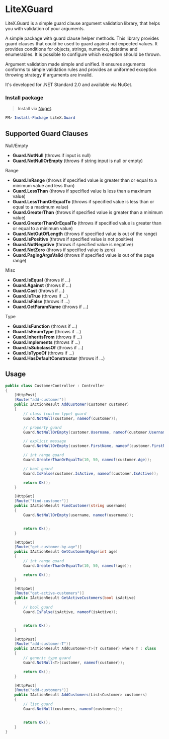# LiteXGuard
LiteX.Guard is a simple guard clause argument validation library, that helps you with validation of your arguments. 

A simple package with guard clause helper methods. This library provides guard clauses that could be used to guard against not expected values. It provides conditions for objects, strings, numerics, datatime and enumerables. It is possible to configure which exception should be thrown.

Argument validation made simple and unified. It ensures arguments conforms to simple validation rules and provides an uniformed exception throwing strategy if arguments are invalid.

It's developed for .NET Standard 2.0 and available via NuGet.



### Install package
> Install via [Nuget](https://www.nuget.org/packages/LiteX.Guard/).

```Powershell
PM> Install-Package LiteX.Guard
```


## Supported Guard Clauses

Null/Empty
- **Guard.NotNull** (throws if input is null)
- **Guard.NotNullOrEmpty** (throws if string input is null or empty)

Range
- **Guard.InRange** (throws if specified value is greater than or equal to a minimum value and less than)
- **Guard.LessThan** (throws if specified value is less than a maximum value)
- **Guard.LessThanOrEqualTo** (throws if specified value is less than or equal to a maximum value)
- **Guard.GreaterThan** (throws if specified value is greater than a minimum value)
- **Guard.GreaterThanOrEqualTo** (throws if specified value is greater than or equal to a minimum value)
- **Guard.NotOutOfLength** (throws if specified value is out of the range)
- **Guard.IsPositive** (throws if specified value is not positive)
- **Guard.NotNegative** (throws if specified value is negative)
- **Guard.NotZero** (throws if specified value is zero)
- **Guard.PagingArgsValid** (throws if specified value is out of the page range)

Misc
- **Guard.IsEqual** (throws if ...)
- **Guard.Against** (throws if ...)
- **Guard.Cast** (throws if ...)
- **Guard.IsTrue** (throws if ...)
- **Guard.IsFalse** (throws if ...)
- **Guard.GetParamName** (throws if ...)

Type
- **Guard.IsFunction** (throws if ...)
- **Guard.IsEnumType** (throws if ...)
- **Guard.InheritsFrom** (throws if ...)
- **Guard.Implements** (throws if ...)
- **Guard.IsSubclassOf** (throws if ...)
- **Guard.IsTypeOf** (throws if ...)
- **Guard.HasDefaultConstructor** (throws if ...)


## Usage

```C#
public class CustomerController : Controller
{
    [HttpPost]
    [Route("add-customer")]
    public IActionResult AddCustomer(Customer customer)
    {
        // class (custom type) guard
        Guard.NotNull(customer, nameof(customer));

        // property guard
        Guard.NotNullOrEmpty(customer.Username, nameof(customer.Username));

        // explicit message
        Guard.NotNullOrEmpty(customer.FirstName, nameof(customer.FirstName), "Firstname is required");

        // int range guard
        Guard.GreaterThanOrEqualTo(10, 50, nameof(customer.Age));

        // bool guard
        Guard.IsFalse(customer.IsActive, nameof(customer.IsActive));

        return Ok();
    }

    [HttpGet]
    [Route("find-customer")]
    public IActionResult FindCustomer(string username)
    {
        Guard.NotNullOrEmpty(username, nameof(username));


        return Ok();
    }

    [HttpGet]
    [Route("get-customer-by-age")]
    public IActionResult GetCustomerByAge(int age)
    {
        // int range guard
        Guard.GreaterThanOrEqualTo(10, 50, nameof(age));

        return Ok();
    }

    [HttpGet]
    [Route("get-active-customers")]
    public IActionResult GetActiveCustomers(bool isActive)
    {
        // bool guard
        Guard.IsFalse(isActive, nameof(isActive));


        return Ok();
    }

    [HttpPost]
    [Route("add-customer-T")]
    public IActionResult AddCustomer<T>(T customer) where T : class
    {
        // generic type guard
        Guard.NotNull<T>(customer, nameof(customer));

        return Ok();
    }

    [HttpPost]
    [Route("add-customers")]
    public IActionResult AddCustomers(List<Customer> customers)
    {
        // list guard
        Guard.NotNull(customers, nameof(customers));


        return Ok();
    }
}
```
